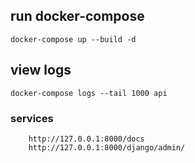 ## run docker-compose
```
docker-compose up --build -d
```

## view logs
```
docker-compose logs --tail 1000 api
```



### services
````
    http://127.0.0.1:8000/docs
    http://127.0.0.1:8000/django/admin/
````
